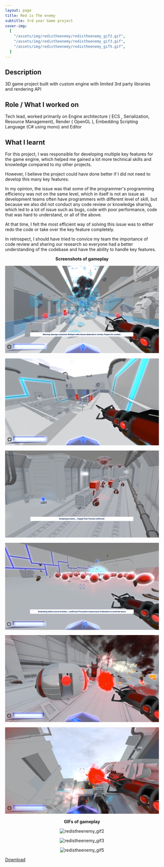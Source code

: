 ```yaml
---
layout: page
title: Red is The enemy
subtitle: 3rd year Game project
cover-img:
  [
    "/assets/img/redistheenemy/redistheenemy_gif2.gif",
    "/assets/img/redistheenemy/redistheenemy_gif3.gif",
    "/assets/img/redistheenemy/redistheenemy_gif5.gif",
  ]
---
```


## Description

3D game project built with custom engine with limited 3rd party libraries and rendering API

## Role / What I worked on

Tech lead, worked primarily on Engine architecture ( ECS , Serialization, Resource Management), Render ( OpenGL ), Embedding Scripting Language (C# using mono) and Editor

## What I learnt

For this project, I was responsible for developing multiple key features for the game engine, which helped me gained a lot more technical skills and knowledge compared to my other projects.

However, I believe the project could have done better if I did not need to develop this many key features.

In my opinion, the issue was that some of the programmer's programming efficiency was not on the same level, which in itself is not an issue as development teams often have programmers with different level of skill, but because we also did not conduct any code review or knowledge sharing, which led to a lot of issue such as bugs, code with poor performance, code that was hard to understand, or all of the above.

At that time, I felt the most efficient way of solving this issue was to either redo the code or take over the key feature completely.

In retrospect, I should have tried to convice my team the importance of code review and sharing our research so everyone had a better understanding of the codebase and have the ability to handle key features.

<p align = "center">
 <b>Screenshots of gameplay</b>
</p>
<p align = "center">
  <img src = "/assets/img/redistheenemy/redistheenemy_0.png" alt = "redistheenemy_png0" />
</p>
<p align = "center">
  <img src = "/assets/img/redistheenemy/redistheenemy_1.png" alt = "redistheenemy_png1" />
</p>
<p align = "center">
  <img src = "/assets/img/redistheenemy/redistheenemy_2.png" alt = "redistheenemy_png2" />
</p>
<p align = "center">
  <img src = "/assets/img/redistheenemy/redistheenemy_3.png" alt = "redistheenemy_png3" />
</p>
<p align = "center">
  <img src = "/assets/img/redistheenemy/redistheenemy_4.png" alt = "redistheenemy_png4" />
</p>
<p align = "center">
  <img src = "/assets/img/redistheenemy/redistheenemy_5.png" alt = "redistheenemy_png5" />
</p>

<p align = "center">
 <b>GIFs of gameplay</b>
</p>
<p align = "center">
  <img src = "/assets/img/redistheenemy/redistheenemy_gif2.gif" alt = "redistheenemy_gif2" />
</p>
<p align = "center">
  <img src = "/assets/img/redistheenemy/redistheenemy_gif3.gif" alt = "redistheenemy_gif3" />
</p>
<p align = "center">
  <img src = "/assets/img/redistheenemy/redistheenemy_gif5.gif" alt = "redistheenemy_gif5" />
</p>

[Download](https://games.digipen.edu/games/red-is-the-enemy)
